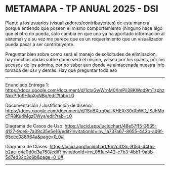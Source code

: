 # METAMAPA - TP ANUAL 2025 - DSI

Plante a los usuarios (visualizadores/contribuyentes) de esta manera porque entiendo que 
poseen el mismo comportamiento (ninguno hace algo que el otro no pueda, solo cambia en que uno 
ya ha aportado información al sistema) y a su vez me parece que es un requerimiento que un visualizador 
pueda pasar a ser contribuyente.

Preguntar bien sobre como será el manejo de solicitudes de eliminacion, hay muchas dudas sobre cómo será el mismo,
ya sea por los spams, por los accesos de los admins, por no saber aun donde va almacenada nuestra info
tomada del csv y demás. Hay que preguntar todo eso


-------------------------------------------------------------------------------------------------------------------------

Enunciado Entrega 1: 
https://docs.google.com/document/d/1ctxGwWrnM0XmPii38KWod9mTzphzNxxPRg9HkpXyNBg/edit?tab=t.0

Documentación / Justificación de diseño:
https://docs.google.com/document/d/1SqBXtrq9aUKHEXr30rRbWD_iSJhMocTR8Ku4MgzEWys/edit?tab=t.0

Diagrama de Casos de Uso:
https://lucid.app/lucidchart/48e57ff5-3535-4127-9ce8-7a39c35e5e16/edit?invitationId=inv_1a737a67-8655-442b-ad6f-65cec088964a&page=0_0#

Diagrama de Clases:
https://lucid.app/lucidchart/6b2c313c-915d-440d-b2ae-c4c0d0d3a750/edit?invitationId=inv_051ae442-c7b3-4bb1-9abb-5d7ed32c3c6b&page=0_0#

--------------------------------------------------------------------------------------------------------------------------
